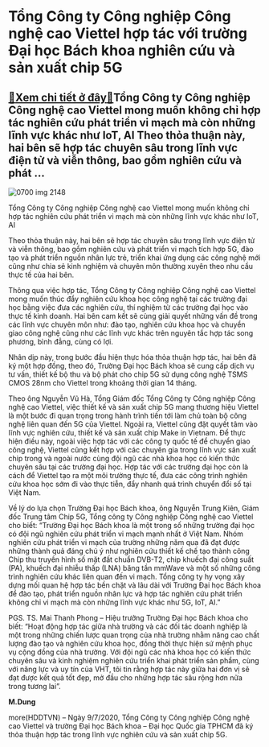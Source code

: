 Tổng Công ty Công nghiệp Công nghệ cao Viettel hợp tác với trường Đại học Bách khoa nghiên cứu và sản xuất chip 5G
==================================================================================================================

[:gift:Xem chi tiết ở đây:gift:](https://hddtvn.com/tong-cong-ty-cong-nghiep-cong-nghe-cao-viettel-hop-tac-voi-truong-dai-hoc-bach-khoa-nghien-cuu-va-san-xuat-chip-5g/)Tổng Công ty Công nghiệp Công nghệ cao Viettel mong muốn không chỉ hợp tác nghiên cứu phát triển vi mạch mà còn những lĩnh vực khác như IoT, AI Theo thỏa thuận này, hai bên sẽ hợp tác chuyên sâu trong lĩnh vực điện tử và viễn thông, bao gồm nghiên cứu và phát …
---------------------------------------------------------------------------------------------------------------------------------------------------------------------------------------------------------------------------------------------------------------------





![0700 img 2148](https://haiquanonline.com.vn/stores/news_dataimages/lanntt/072020/10/09/in_article/0700_IMG_2148.jpg?rt=20200710141519 "undefined")


Tổng Công ty Công nghiệp Công nghệ cao Viettel mong muốn không chỉ hợp tác nghiên cứu phát triển vi mạch mà còn những lĩnh vực khác như IoT, AI



Theo thỏa thuận này, hai bên sẽ hợp tác chuyên sâu trong lĩnh vực điện tử và viễn thông, bao gồm nghiên cứu và phát triển vi mạch tích hợp 5G, đào tạo và phát triển nguồn nhân lực trẻ, triển khai ứng dụng các công nghệ mới cũng như chia sẻ kinh nghiệm và chuyên môn thường xuyên theo nhu cầu thực tế của hai bên.


Thông qua việc hợp tác, Tổng Công ty Công nghiệp Công nghệ cao Viettel mong muốn thúc đẩy nghiên cứu khoa học công nghệ tại các trường đại học bằng việc đưa các nghiên cứu, thí nghiệm từ các trường đại học vào thực tế kinh doanh. Hai bên cam kết sẽ cùng giải quyết những vấn đề trong các lĩnh vực chuyên môn như: đào tạo, nghiên cứu khoa học và chuyển giao công nghệ cũng như các lĩnh vực khác trên nguyên tắc hợp tác song phương, bình đẳng, cùng có lợi. 


Nhân dịp này, trong bước đầu hiện thực hóa thỏa thuận hợp tác, hai bên đã ký một hợp đồng, theo đó, Trường Đại học Bách khoa sẽ cung cấp dịch vụ tư vấn, thiết kế bộ thu và bộ phát cho chip 5G sử dụng công nghệ TSMS CMOS 28nm cho Viettel trong khoảng thời gian 14 tháng. 


Theo ông Nguyễn Vũ Hà, Tổng Giám đốc Tổng Công ty Công nghiệp Công nghệ cao Viettel, việc thiết kế và sản xuất chip 5G mang thương hiệu Viettel là một bước đi quan trọng trong hành trình tiến tới làm chủ toàn bộ công nghệ liên quan đến 5G của Viettel. Ngoài ra, Viettel cũng đặt quyết tâm vào lĩnh vực nghiên cứu, thiết kế và sản xuất chip Make in Vietnam. Để thực hiện điều này, ngoài việc hợp tác với các công ty quốc tế để chuyển giao công nghệ, Viettel cũng kết hợp với các chuyên gia trong lĩnh vực sản xuất chip trong và ngoài nước cùng đội ngũ các nhà khoa học có kiến thức chuyên sâu tại các trường đại học. Hợp tác với các trường đại học còn là cách để Viettel tạo ra một môi trường thực tế, đưa các công trình nghiên cứu khoa học sớm đi vào thực tiễn, đẩy nhanh quá trình chuyển đổi số tại Việt Nam.


Về lý do lựa chọn Trường Đại học Bách khoa, ông Nguyễn Trung Kiên, Giám đốc Trung tâm Chip 5G, Tổng công ty Công nghiệp Công nghệ cao Viettel cho biết: “Trường Đại học Bách khoa là một trong số những trường đại học có đội ngũ nghiên cứu phát triển vi mạch mạnh nhất ở Việt Nam. Nhóm nghiên cứu phát triển vi mạch của trường những năm qua đã đạt được những thành quả đáng chú ý như nghiên cứu thiết kế chế tạo thành công Chip thu truyền hình số mặt đất chuẩn DVB-T2, chip khuếch đại công suất (PA), khuếch đại nhiễu thấp (LNA) băng tần mmWave và một số những công trình nghiên cứu khác liên quan đến vi mạch. Tổng công ty hy vọng xây dựng mối quan hệ hợp tác bền chặt và lâu dài với Trường Đại học Bách khoa để đào tạo, phát triển nguồn nhân lực và hợp tác nghiên cứu phát triển không chỉ vi mạch mà còn những lĩnh vực khác như 5G, IoT, AI.”


PGS. TS. Mai Thanh Phong – Hiệu trưởng Trường Đại học Bách khoa cho biết: “Hoạt động hợp tác giữa nhà trường và các đối tác doanh nghiệp là một trong những chiến lược quan trọng của nhà trường nhằm nâng cao chất lượng đào tạo và nghiên cứu khoa học, đồng thời thực hiện sứ mệnh phục vụ cộng đồng của nhà trường. Với đội ngũ các nhà khoa học có kiến thức chuyên sâu và kinh nghiệm nghiên cứu triển khai phát triển sản phẩm, cùng với năng lực và uy tín của VHT, tôi tin rằng hợp tác này giữa hai đơn vị sẽ đạt được kết quả tốt đẹp, mở đầu cho những hợp tác sâu rộng hơn nữa trong tương lai”.




**M.Dung**



more(HDDTVN) – Ngày 9/7/2020, Tổng Công ty Công nghiệp Công nghệ cao Viettel và trường Đại học Bách khoa – Đại học Quốc gia TPHCM đã ký thỏa thuận hợp tác trong lĩnh vực nghiên cứu và sản xuất chip 5G.

